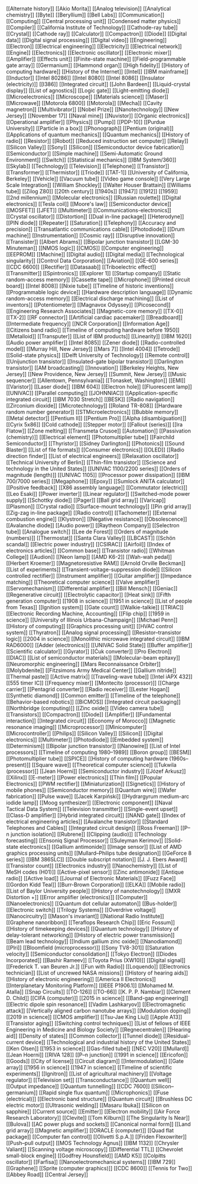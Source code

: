 [[Alternate history]]
[[Akio Morita]]
[[Analog television]]
[[Analytical chemistry]]
[[Byte]]
[[Beryllium]]
[[Bell Labs]]
[[Communication]]
[[Computing]]
[[Central processing unit]]
[[Condensed matter physics]]
[[Compiler]]
[[California Institute of Technology]]
[[Cathode-ray tube]]
[[Crystal]]
[[Cathode ray]]
[[Calculator]]
[[Compactron]]
[[Diode]]
[[Digital data]]
[[Digital signal processing]]
[[Digital video]]
[[Engineering]]
[[Electron]]
[[Electrical engineering]]
[[Electricity]]
[[Electrical network]]
[[Engine]]
[[Electronics]]
[[Electronic oscillator]]
[[Electronic mixer]]
[[Amplifier]]
[[Effects unit]]
[[Finite-state machine]]
[[Field-programmable gate array]]
[[Germanium]]
[[Hammond organ]]
[[High fidelity]]
[[History of computing hardware]]
[[History of the Internet]]
[[Intel]]
[[IBM mainframe]]
[[Inductor]]
[[Intel 80286]]
[[Intel 8080]]
[[Intel 8086]]
[[Insulator (electricity)]]
[[I386]]
[[Integrated circuit]]
[[John Bardeen]]
[[Liquid-crystal display]]
[[List of agnostics]]
[[Logic gate]]
[[Light-emitting diode]]
[[Microelectronics]]
[[Microscope]]
[[Materials science]]
[[Maser]]
[[Microwave]]
[[Motorola 6800]]
[[Motorola]]
[[Mecha]]
[[Cavity magnetron]]
[[Multivibrator]]
[[Nobel Prize]]
[[Nanotechnology]]
[[New Jersey]]
[[November 17]]
[[Naval mine]]
[[Nuvistor]]
[[Organic electronics]]
[[Operational amplifier]]
[[Physics]]
[[Pump]]
[[PDP-10]]
[[Purdue University]]
[[Particle in a box]]
[[Phonograph]]
[[Pentium (original)]]
[[Applications of quantum mechanics]]
[[Quantum mechanics]]
[[History of radio]]
[[Resistor]]
[[Robot]]
[[Reduced instruction set computer]]
[[Relay]]
[[Silicon Valley]]
[[Sony]]
[[Silicon]]
[[Semiconductor device fabrication]]
[[Semiconductor]]
[[Simple machine]]
[[Semi-Automatic Ground Environment]]
[[Switch]]
[[Statistical mechanics]]
[[IBM System/360]]
[[Skylab]]
[[Technology]]
[[Television]]
[[Telephone]]
[[Transistor]]
[[Transformer]]
[[Thermistor]]
[[Triode]]
[[TAT-1]]
[[University of California, Berkeley]]
[[Vehicle]]
[[Vacuum tube]]
[[Video game console]]
[[Very Large Scale Integration]]
[[William Shockley]]
[[Walter Houser Brattain]]
[[Williams tube]]
[[Zilog Z80]]
[[20th century]]
[[1940s]]
[[1947]]
[[1912]]
[[1959]]
[[2nd millennium]]
[[Molecular electronics]]
[[Russian roulette]]
[[Digital electronics]]
[[Tesla coil]]
[[Moore's law]]
[[Semiconductor device]]
[[MOSFET]]
[[JFET]]
[[Multimeter]]
[[Communications-electronics]]
[[Crystal oscillator]]
[[Distortion]]
[[Dual in-line package]]
[[Heterodyne]]
[[PIN diode]]
[[Repeater]]
[[Saturation]]
[[Telephony]]
[[Accuracy and precision]]
[[Transatlantic communications cable]]
[[Photodiode]]
[[Drum machine]]
[[Instrumentation]]
[[Cosmic ray]]
[[Disruptive innovation]]
[[Transister]]
[[Albert Abrams]]
[[Bipolar junction transistor]]
[[LGM-30 Minuteman]]
[[NMOS logic]]
[[CMOS]]
[[Computer engineering]]
[[EEPROM]]
[[Machine]]
[[Digital audio]]
[[Digital media]]
[[Technological singularity]]
[[Control Data Corporation]]
[[Aviation]]
[[GE-600 series]]
[[CDC 6600]]
[[Rectifier]]
[[Datasaab]]
[[Triboelectric effect]]
[[Transmitter]]
[[Spintronics]]
[[Explorer 1]]
[[Startup company]]
[[Static random-access memory]]
[[Cassette tape]]
[[Microphone]]
[[Printed circuit board]]
[[Intel 8008]]
[[Nixie tube]]
[[Timeline of historic inventions]]
[[Programmable logic device]]
[[Hardware description language]]
[[Dynamic random-access memory]]
[[Electrical discharge machining]]
[[List of inventors]]
[[Potentiometer]]
[[Magnavox Odyssey]]
[[Picosecond]]
[[Engineering Research Associates]]
[[Magnetic-core memory]]
[[TX-0]]
[[TX-2]]
[[RF connector]]
[[Artificial cardiac pacemaker]]
[[Breadboard]]
[[Intermediate frequency]]
[[NCR Corporation]]
[[Information Age]]
[[Citizens band radio]]
[[Timeline of computing hardware before 1950]]
[[Metalloid]]
[[Transputer]]
[[List of IBM products]]
[[Linearity]]
[[IBM 1620]]
[[Audio power amplifier]]
[[Intel 8085]]
[[Zener diode]]
[[Radio-controlled model]]
[[Murray Hill, New Jersey]]
[[Mars 7]]
[[Intel 4004]]
[[Tetrode]]
[[Solid-state physics]]
[[Delft University of Technology]]
[[Remote control]]
[[Unijunction transistor]]
[[Insulated-gate bipolar transistor]]
[[Darlington transistor]]
[[AM broadcasting]]
[[Innovation]]
[[Berkeley Heights, New Jersey]]
[[New Providence, New Jersey]]
[[Summit, New Jersey]]
[[Music sequencer]]
[[Allentown, Pennsylvania]]
[[Tonasket, Washington]]
[[EMI]]
[[Varistor]]
[[Laser diode]]
[[IBM 604]]
[[Electron hole]]
[[Fluorescent lamp]]
[[UNIVAC]]
[[Parallel computing]]
[[JOHNNIAC]]
[[Application-specific integrated circuit]]
[[IBM 7030 Stretch]]
[[BESK]]
[[Radio navigation]]
[[Zirconium dioxide]]
[[Microtechnology]]
[[Roland TR-808]]
[[Hardware random number generator]]
[[STMicroelectronics]]
[[Bubble memory]]
[[Metal detector]]
[[Pentium II]]
[[Pentium Pro]]
[[Alpha (disambiguation)]]
[[Cyrix 5x86]]
[[Cold cathode]]
[[Stepper motor]]
[[Fallout (series)]]
[[Ira Flatow]]
[[Zone melting]]
[[Transmeta Crusoe]]
[[Automation]]
[[Passivation (chemistry)]]
[[Electrical element]]
[[Photomultiplier tube]]
[[Fairchild Semiconductor]]
[[Thyristor]]
[[Sidney Darlington]]
[[Photonics]]
[[Sound Blaster]]
[[List of file formats]]
[[Consumer electronics]]
[[OLED]]
[[Radio direction finder]]
[[List of electrical engineers]]
[[Relaxation oscillator]]
[[Technical University of Berlin]]
[[Thin-film transistor]]
[[Science and technology in the United States]]
[[UNIVAC 1100/2200 series]]
[[Orders of magnitude (length)]]
[[UNIVAC 1105]]
[[Processor power dissipation]]
[[IBM 700/7000 series]]
[[Megaphone]]
[[Epoxy]]
[[Sumlock ANITA calculator]]
[[Positive feedback]]
[[X86 assembly language]]
[[Commutator (electric)]]
[[Leo Esaki]]
[[Power inverter]]
[[Linear regulator]]
[[Switched-mode power supply]]
[[Schottky diode]]
[[Pager]]
[[Ball grid array]]
[[Varicap]]
[[Plasmon]]
[[Crystal radio]]
[[Surface-mount technology]]
[[Pin grid array]]
[[Zig-zag in-line package]]
[[Radio control]]
[[Tachometer]]
[[External combustion engine]]
[[Klystron]]
[[Negative resistance]]
[[Obsolescence]]
[[Avalanche diode]]
[[Audio power]]
[[Raytheon Company]]
[[Selectron tube]]
[[Analogue switch]]
[[Lee de Forest]]
[[Orders of magnitude (numbers)]]
[[Thermostat]]
[[Santa Clara Valley]]
[[LBCAST]]
[[Schön scandal]]
[[Electric power industry]]
[[CSIRAC]]
[[Airfoil]]
[[Index of electronics articles]]
[[Common base]]
[[Transistor radio]]
[[Whitman College]]
[[Audion]]
[[Neon lamp]]
[[AMD K6-2]]
[[Wah-wah pedal]]
[[Herbert Kroemer]]
[[Magnetoresistive RAM]]
[[Arnold Orville Beckman]]
[[List of experiments]]
[[Transient-voltage-suppression diode]]
[[Silicon controlled rectifier]]
[[Instrument amplifier]]
[[Guitar amplifier]]
[[Impedance matching]]
[[Theoretical computer science]]
[[Valve amplifier]]
[[Servomechanism]]
[[Differential amplifier]]
[[Bill Mensch]]
[[Geniac]]
[[Regenerative circuit]]
[[Electrolytic capacitor]]
[[Heat sink]]
[[Fifth generation computer]]
[[1908 in science]]
[[1951 in science]]
[[List of people from Texas]]
[[Ignition system]]
[[Gate count]]
[[Walkie-talkie]]
[[TRIAC]]
[[Electronic Recording Machine, Accounting]]
[[Flip chip]]
[[1959 in science]]
[[University of Illinois Urbana-Champaign]]
[[Michael Penn]]
[[History of computing]]
[[Graphics processing unit]]
[[HVAC control system]]
[[Thyratron]]
[[Analog signal processing]]
[[Resistor–transistor logic]]
[[2004 in science]]
[[Monolithic microwave integrated circuit]]
[[IBM RAD6000]]
[[Adder (electronics)]]
[[UNIVAC Solid State]]
[[Buffer amplifier]]
[[Scientific calculator]]
[[Gyrator]]
[[Ćuk converter]]
[[Pro Electron]]
[[DIAC]]
[[List of semiconductor materials]]
[[Molecular-beam epitaxy]]
[[Neuromorphic engineering]]
[[Mars Reconnaissance Orbiter]]
[[Molybdenite]]
[[Fitzsimons Army Medical Center]]
[[Gallium nitride]]
[[Thermal paste]]
[[Active matrix]]
[[Traveling-wave tube]]
[[Intel iAPX 432]]
[[555 timer IC]]
[[Frequency mixer]]
[[Montecito (processor)]]
[[Charge carrier]]
[[Pentagrid converter]]
[[Radio receiver]]
[[Lester Hogan]]
[[Synthetic diamond]]
[[Common emitter]]
[[Timeline of the telephone]]
[[Behavior-based robotics]]
[[BiCMOS]]
[[Integrated circuit packaging]]
[[Northbridge (computing)]]
[[Zinc oxide]]
[[Video camera tube]]
[[Transistors]]
[[Compactron]]
[[Diode]]
[[Amplifier]]
[[Fundamental interaction]]
[[Integrated circuit]]
[[Economy of Morocco]]
[[Magnetic resonance imaging]]
[[Microprocessor]]
[[Minicomputer]]
[[Microcontroller]]
[[Philips]]
[[Silicon Valley]]
[[Silicon]]
[[Digital electronics]]
[[Multimeter]]
[[Photodiode]]
[[Embedded system]]
[[Determinism]]
[[Bipolar junction transistor]]
[[Nanowire]]
[[List of Intel processors]]
[[Timeline of computing 1980–1989]]
[[Boron group]]
[[BESM]]
[[Photomultiplier tube]]
[[SPICE]]
[[History of computing hardware (1960s–present)]]
[[Square wave]]
[[Theoretical computer science]]
[[Tukwila (processor)]]
[[Jean Hoerni]]
[[Semiconductor industry]]
[[Józef Arkusz]]
[[Xilinx]]
[[E-meter]]
[[Power electronics]]
[[Thin film]]
[[Popular Electronics]]
[[PWM rectifier]]
[[Miniaturization]]
[[Signetics]]
[[History of mobile phones]]
[[Semiconductor memory]]
[[Quantum wire]]
[[Wafer fabrication]]
[[Pulse wave]]
[[Jacek Karpiński]]
[[Hydrargyrum medium-arc iodide lamp]]
[[Moog synthesizer]]
[[Electronic component]]
[[Naval Tactical Data System]]
[[Television transmitter]]
[[Single-event upset]]
[[Class-D amplifier]]
[[Hybrid integrated circuit]]
[[NAND gate]]
[[Index of electrical engineering articles]]
[[Avalanche transistor]]
[[Standard Telephones and Cables]]
[[Integrated circuit design]]
[[Ross Freeman]]
[[P–n junction isolation]]
[[Rubrene]]
[[Clipping (audio)]]
[[Technology forecasting]]
[[Ensoniq Signal Processor]]
[[Suleyman Kerimov]]
[[Solid-state electronics]]
[[Gallium antimonide]]
[[Image sensor]]
[[List of AMD graphics processing units]]
[[Mullard–Philips tube designation]]
[[GeForce 8 series]]
[[IBM 386SLC]]
[[Double subscript notation]]
[[J. J. Ebers Award]]
[[Transistor count]]
[[Electronics industry]]
[[Nanochemistry]]
[[List of MeSH codes (H01)]]
[[Active-pixel sensor]]
[[Zinc antimonide]]
[[Antique radio]]
[[Active load]]
[[Journal of Electronic Materials]]
[[Fuzz Face]]
[[Gordon Kidd Teal]]
[[Burr-Brown Corporation]]
[[ELKA]]
[[Mobile radio]]
[[List of Baylor University people]]
[[History of nanotechnology]]
[[MXR Distortion +]]
[[Error amplifier (electronics)]]
[[Computer]]
[[Nanoelectronics]]
[[Quantum dot cellular automaton]]
[[Bus-holder]]
[[Electronic switch]]
[[Trilogy Systems]]
[[Overdrive voltage]]
[[Nanocircuitry]]
[[Mason's invariant]]
[[National Radio Institute]]
[[Graphene nanoribbon]]
[[Teraflops Research Chip]]
[[Eric Fossum]]
[[History of timekeeping devices]]
[[Quantum technology]]
[[History of delay-tolerant networking]]
[[History of electric power transmission]]
[[Beam lead technology]]
[[Indium gallium zinc oxide]]
[[Nanodiamond]]
[[Plri]]
[[Bloomfield (microprocessor)]]
[[Sony TV8-301]]
[[Saturation velocity]]
[[Semiconductor consolidation]]
[[Tokyo Electron]]
[[Diodes Incorporated]]
[[Bashir Rameev]]
[[Toyota Prius (XW10)]]
[[Digital signal]]
[[Frederick T. van Beuren Jr.]]
[[Fun with Radio]]
[[Loquendo]]
[[Electronics technician]]
[[List of uncrewed NASA missions]]
[[History of hearing aids]]
[[History of electronic engineering]]
[[America II Electronics]]
[[Interplanetary Monitoring Platform]]
[[IEEE P1906.1]]
[[Mohamed M. Atalla]]
[[Snap Circuits]]
[[TO-126]]
[[TO-66]]
[[K. P. P. Nambiar]]
[[Clement D. Child]]
[[CIFA (computer)]]
[[2015 in science]]
[[Band-gap engineering]]
[[Electric dipole spin resonance]]
[[Vadim Lashkaryov]]
[[Electromagnetic attack]]
[[Vertically aligned carbon nanotube arrays]]
[[Modulation doping]]
[[2019 in science]]
[[CMOS amplifier]]
[[Tsu-Jae King Liu]]
[[Apple A13]]
[[Transistor aging]]
[[Switching control techniques]]
[[List of fellows of IEEE Engineering in Medicine and Biology Society]]
[[Regnecentralen]]
[[Hearing aid]]
[[Density of states]]
[[Common collector]]
[[Tunnel diode]]
[[Residual-current device]]
[[Technological and industrial history of the United States]]
[[Ken Olsen]]
[[1953 in science]]
[[Gas-filled tube]]
[[NEC V20]]
[[Mullard]]
[[Jean Hoerni]]
[[RIVA 128]]
[[P–n junction]]
[[1991 in science]]
[[Ericofon]]
[[Goods]]
[[City of license]]
[[Circuit diagram]]
[[Intermodulation]]
[[Gate array]]
[[1956 in science]]
[[1947 in science]]
[[Timeline of scientific experiments]]
[[Ignitron]]
[[List of agricultural machinery]]
[[Voltage regulator]]
[[Television set]]
[[Transconductance]]
[[Quantum well]]
[[Output impedance]]
[[Quantum tunnelling]]
[[CDC 7600]]
[[Silicon–germanium]]
[[Rapid single flux quantum]]
[[Microphonics]]
[[Fuse (electrical)]]
[[Electronic band structure]]
[[Quantum circuit]]
[[Brushless DC electric motor]]
[[Ultrasonic welding]]
[[Masaru Ibuka]]
[[Silicon on sapphire]]
[[Current source]]
[[Emitter]]
[[Electron mobility]]
[[Air Force Research Laboratory]]
[[Clevite]]
[[Tom Kilburn]]
[[The Singularity Is Near]]
[[Bulova]]
[[AC power plugs and sockets]]
[[Canonical normal form]]
[[Land grid array]]
[[Magnetic amplifier]]
[[ORACLE (computer)]]
[[Quad flat package]]
[[Computer fan control]]
[[Olivetti S.p.A.]]
[[Friden Flexowriter]]
[[Push–pull output]]
[[MOS Technology Agnus]]
[[IBM 1132]]
[[Chrysler Valiant]]
[[Scanning voltage microscopy]]
[[Differential TTL]]
[[Chevrolet small-block engine]]
[[Godfrey Hounsfield]]
[[AMD K5]]
[[Colpitts oscillator]]
[[Farfisa]]
[[Nanoelectromechanical systems]]
[[IBM 729]]
[[Graphene]]
[[Sprite (computer graphics)]]
[[CDC 8600]]
[[Tennis for Two]]
[[Abbey Road]]
[[Central Jersey]]
